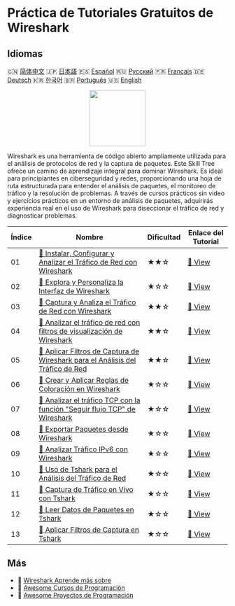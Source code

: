 # Práctica de Tutoriales Gratuitos de Wireshark

## Idiomas

🇨🇳 [简体中文](README_zh.md) 🇯🇵 [日本語](README_ja.md) 🇪🇸 [Español](README_es.md) 🇷🇺 [Русский](README_ru.md) 🇫🇷 [Français](README_fr.md) 🇩🇪 [Deutsch](README_de.md) 🇰🇷 [한국어](README_ko.md) 🇧🇷 [Português](README_pt.md) 🇺🇸 [English](README.md) 

<div align="center">
<img width="128px" src="https://file.labex.io/path/OuFutztV2dPZ.png">
</div>

Wireshark es una herramienta de código abierto ampliamente utilizada para el análisis de protocolos de red y la captura de paquetes. Este Skill Tree ofrece un camino de aprendizaje integral para dominar Wireshark. Es ideal para principiantes en ciberseguridad y redes, proporcionando una hoja de ruta estructurada para entender el análisis de paquetes, el monitoreo de tráfico y la resolución de problemas. A través de cursos prácticos sin video y ejercicios prácticos en un entorno de análisis de paquetes, adquirirás experiencia real en el uso de Wireshark para diseccionar el tráfico de red y diagnosticar problemas.

|   Índice | Nombre                                                                                                                                                                                        | Dificultad   | Enlace del Tutorial                                                                                                    |
|----------|-----------------------------------------------------------------------------------------------------------------------------------------------------------------------------------------------|--------------|------------------------------------------------------------------------------------------------------------------------|
|       01 | [📖 Instalar, Configurar y Analizar el Tráfico de Red con Wireshark](https://labex.io/es/tutorials/wireshark-install-configure-and-analyze-network-traffic-with-wireshark-415947)             | ★★☆          | [🔗 View](https://labex.io/es/tutorials/wireshark-install-configure-and-analyze-network-traffic-with-wireshark-415947) |
|       02 | [📖 Explora y Personaliza la Interfaz de Wireshark](https://labex.io/es/tutorials/wireshark-explore-and-customize-wireshark-interface-415949)                                                 | ★☆☆          | [🔗 View](https://labex.io/es/tutorials/wireshark-explore-and-customize-wireshark-interface-415949)                    |
|       03 | [📖 Captura y Analiza el Tráfico de Red con Wireshark](https://labex.io/es/tutorials/wireshark-capture-and-analyze-network-traffic-with-wireshark-415956)                                     | ★★☆          | [🔗 View](https://labex.io/es/tutorials/wireshark-capture-and-analyze-network-traffic-with-wireshark-415956)           |
|       04 | [📖 Analizar el tráfico de red con filtros de visualización de Wireshark](https://labex.io/es/tutorials/wireshark-analyze-network-traffic-with-wireshark-display-filters-415944)              | ★★☆          | [🔗 View](https://labex.io/es/tutorials/wireshark-analyze-network-traffic-with-wireshark-display-filters-415944)       |
|       05 | [📖 Aplicar Filtros de Captura de Wireshark para el Análisis del Tráfico de Red](https://labex.io/es/tutorials/wireshark-apply-wireshark-capture-filters-for-network-traffic-analysis-415940) | ★★☆          | [🔗 View](https://labex.io/es/tutorials/wireshark-apply-wireshark-capture-filters-for-network-traffic-analysis-415940) |
|       06 | [📖 Crear y Aplicar Reglas de Coloración en Wireshark](https://labex.io/es/tutorials/wireshark-create-and-apply-colorizing-rules-in-wireshark-415941)                                         | ★☆☆          | [🔗 View](https://labex.io/es/tutorials/wireshark-create-and-apply-colorizing-rules-in-wireshark-415941)               |
|       07 | [📖 Analizar el tráfico TCP con la función "Seguir flujo TCP" de Wireshark](https://labex.io/es/tutorials/wireshark-analyze-tcp-traffic-with-wireshark-follow-tcp-stream-feature-415946)      | ★☆☆          | [🔗 View](https://labex.io/es/tutorials/wireshark-analyze-tcp-traffic-with-wireshark-follow-tcp-stream-feature-415946) |
|       08 | [📖 Exportar Paquetes desde Wireshark](https://labex.io/es/tutorials/wireshark-export-packets-from-wireshark-415945)                                                                          | ★☆☆          | [🔗 View](https://labex.io/es/tutorials/wireshark-export-packets-from-wireshark-415945)                                |
|       09 | [📖 Analizar Tráfico IPv6 con Wireshark](https://labex.io/es/tutorials/wireshark-analyze-ipv6-traffic-with-wireshark-415950)                                                                  | ★☆☆          | [🔗 View](https://labex.io/es/tutorials/wireshark-analyze-ipv6-traffic-with-wireshark-415950)                          |
|       10 | [📖 Uso de Tshark para el Análisis del Tráfico de Red](https://labex.io/es/tutorials/wireshark-use-tshark-for-network-traffic-analysis-415942)                                                | ★☆☆          | [🔗 View](https://labex.io/es/tutorials/wireshark-use-tshark-for-network-traffic-analysis-415942)                      |
|       11 | [📖 Captura de Tráfico en Vivo con Tshark](https://labex.io/es/tutorials/wireshark-capture-live-traffic-in-tshark-548916)                                                                     | ★☆☆          | [🔗 View](https://labex.io/es/tutorials/wireshark-capture-live-traffic-in-tshark-548916)                               |
|       12 | [📖 Leer Datos de Paquetes en Tshark](https://labex.io/es/tutorials/wireshark-read-packet-data-in-tshark-548937)                                                                              | ★☆☆          | [🔗 View](https://labex.io/es/tutorials/wireshark-read-packet-data-in-tshark-548937)                                   |
|       13 | [📖 Aplicar Filtros de Captura en Tshark](https://labex.io/es/tutorials/wireshark-apply-capture-filters-in-tshark-548914)                                                                     | ★☆☆          | [🔗 View](https://labex.io/es/tutorials/wireshark-apply-capture-filters-in-tshark-548914)                              |

## Más

- 🔗 [Wireshark Aprende más sobre](https://labex.io/es/skilltrees/wireshark)
- 🔗 [Awesome Cursos de Programación](https://github.com/labex-labs/awesome-programming-courses)
- 🔗 [Awesome Proyectos de Programación](https://github.com/labex-labs/awesome-programming-projects)

